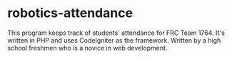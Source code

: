 # robotics-attendance
This program keeps track of students' attendance for FRC Team 1764. It's written in PHP and uses CodeIgniter as the framework. Written by a high school freshmen who is a novice in web development. 
